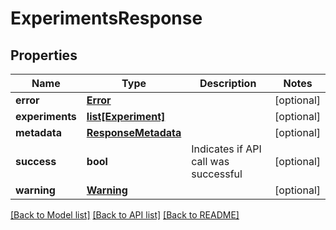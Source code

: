 # ExperimentsResponse

## Properties
Name | Type | Description | Notes
------------ | ------------- | ------------- | -------------
**error** | [**Error**](Error.md) |  | [optional] 
**experiments** | [**list[Experiment]**](Experiment.md) |  | [optional] 
**metadata** | [**ResponseMetadata**](ResponseMetadata.md) |  | [optional] 
**success** | **bool** | Indicates if API call was successful | [optional] 
**warning** | [**Warning**](Warning.md) |  | [optional] 

[[Back to Model list]](../README.md#documentation-for-models) [[Back to API list]](../README.md#documentation-for-api-endpoints) [[Back to README]](../README.md)


